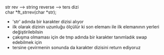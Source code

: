 str rev --> string reverse --> ters dizi <br>
char    *ft_strrev(char *str);

- 'str' adında bir karakter dizisi alıyor
- ilk olarak dizinin uzunluğu ölçülür ki son elemanı ile ilk elemanının yerleri değiştirilebilsin
- çakışma olmaması için de tmp adında bir karakter tanımladık swap edebilmek için
- tersine çevirmenin sonunda da karakter dizisini return ediyoruz
